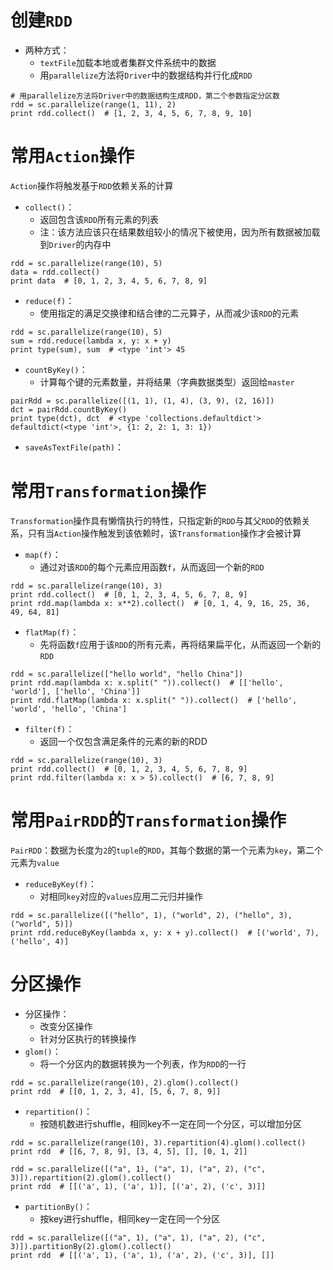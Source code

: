 # 创建`RDD` 
* 两种方式：
  * `textFile`加载本地或者集群文件系统中的数据
  * 用`parallelize`方法将`Driver`中的数据结构并行化成`RDD`
```
# 用parallelize方法将Driver中的数据结构生成RDD，第二个参数指定分区数
rdd = sc.parallelize(range(1, 11), 2)
print rdd.collect()  # [1, 2, 3, 4, 5, 6, 7, 8, 9, 10]
```




# 常用`Action`操作
`Action`操作将触发基于`RDD`依赖关系的计算
* `collect()`：
  * 返回包含该`RDD`所有元素的列表
  * 注：该方法应该只在结果数组较小的情况下被使用，因为所有数据被加载到`Driver`的内存中
```
rdd = sc.parallelize(range(10), 5)
data = rdd.collect()
print data  # [0, 1, 2, 3, 4, 5, 6, 7, 8, 9]
```

* `reduce(f)`：
  * 使用指定的满足交换律和结合律的二元算子，从而减少该`RDD`的元素
```
rdd = sc.parallelize(range(10), 5)
sum = rdd.reduce(lambda x, y: x + y)
print type(sum), sum  # <type 'int'> 45
```

* `countByKey()`：
  * 计算每个键的元素数量，并将结果（字典数据类型）返回给`master`
```
pairRdd = sc.parallelize([(1, 1), (1, 4), (3, 9), (2, 16)])
dct = pairRdd.countByKey()
print type(dct), dct  # <type 'collections.defaultdict'> defaultdict(<type 'int'>, {1: 2, 2: 1, 3: 1})
```

* `saveAsTextFile(path)`：




# 常用`Transformation`操作
`Transformation`操作具有懒惰执行的特性，只指定新的`RDD`与其父`RDD`的依赖关系，只有当`Action`操作触发到该依赖时，该`Transformation`操作才会被计算
* `map(f)`：
  * 通过对该`RDD`的每个元素应用函数`f`，从而返回一个新的`RDD`
```
rdd = sc.parallelize(range(10), 3)
print rdd.collect()  # [0, 1, 2, 3, 4, 5, 6, 7, 8, 9]
print rdd.map(lambda x: x**2).collect()  # [0, 1, 4, 9, 16, 25, 36, 49, 64, 81]
```

* `flatMap(f)`：
  * 先将函数`f`应用于该`RDD`的所有元素，再将结果扁平化，从而返回一个新的`RDD`
```
rdd = sc.parallelize(["hello world", "hello China"])
print rdd.map(lambda x: x.split(" ")).collect()  # [['hello', 'world'], ['hello', 'China']]
print rdd.flatMap(lambda x: x.split(" ")).collect()  # ['hello', 'world', 'hello', 'China']
```

* `filter(f)`：
  * 返回一个仅包含满足条件的元素的新的RDD
```
rdd = sc.parallelize(range(10), 3)
print rdd.collect()  # [0, 1, 2, 3, 4, 5, 6, 7, 8, 9]
print rdd.filter(lambda x: x > 5).collect()  # [6, 7, 8, 9]
```



# 常用`PairRDD`的`Transformation`操作
`PairRDD`：数据为长度为`2`的`tuple`的`RDD`，其每个数据的第一个元素为`key`，第二个元素为`value`
* `reduceByKey(f)`：
  * 对相同`key`对应的`values`应用二元归并操作
```
rdd = sc.parallelize([("hello", 1), ("world", 2), ("hello", 3), ("world", 5)])
print rdd.reduceByKey(lambda x, y: x + y).collect()  # [('world', 7), ('hello', 4)]
```



# 分区操作
* 分区操作：
  * 改变分区操作
  * 针对分区执行的转换操作
* `glom()`：
  * 将一个分区内的数据转换为一个列表，作为`RDD`的一行
```
rdd = sc.parallelize(range(10), 2).glom().collect()
print rdd  # [[0, 1, 2, 3, 4], [5, 6, 7, 8, 9]]
```

* `repartition()`：
  * 按随机数进行shuffle，相同key不一定在同一个分区，可以增加分区
```
rdd = sc.parallelize(range(10), 3).repartition(4).glom().collect()
print rdd  # [[6, 7, 8, 9], [3, 4, 5], [], [0, 1, 2]]

rdd = sc.parallelize([("a", 1), ("a", 1), ("a", 2), ("c", 3)]).repartition(2).glom().collect()
print rdd  # [[('a', 1), ('a', 1)], [('a', 2), ('c', 3)]]
```

* `partitionBy()`：
  * 按key进行shuffle，相同key一定在同一个分区
```
rdd = sc.parallelize([("a", 1), ("a", 1), ("a", 2), ("c", 3)]).partitionBy(2).glom().collect()
print rdd  # [[('a', 1), ('a', 1), ('a', 2), ('c', 3)], []]
```
